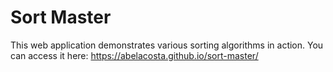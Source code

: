 # Sort Master
This web application demonstrates various sorting algorithms in action. You can access it here: https://abelacosta.github.io/sort-master/
